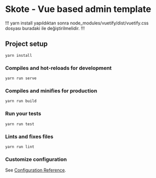 # Skote - Vue based admin template

!!! yarn install yapıldıktan sonra node_modules/vuetify/dist/vuetify.css dosyası buradaki ile değiştirilmelidir. !!!

## Project setup
```
yarn install
```

### Compiles and hot-reloads for development
```
yarn run serve
```

### Compiles and minifies for production
```
yarn run build
```

### Run your tests
```
yarn run test
```

### Lints and fixes files
```
yarn run lint
```

### Customize configuration
See [Configuration Reference](https://cli.vuejs.org/config/).
